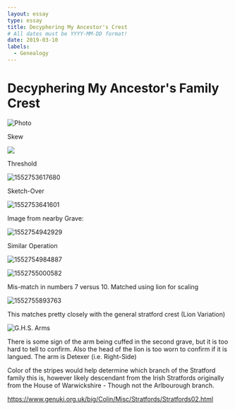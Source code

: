 ```yaml
---
layout: essay
type: essay
title: Decyphering My Ancestor's Crest
# All dates must be YYYY-MM-DD format!
date: 2019-03-10
labels:
  - Genealogy
---
```


# Decyphering My Ancestor's Family Crest

![Photo](https://ianfhunter.github.io/images/fskshtB.png)

Skew

![](https://ianfhunter.github.io/images/vrKSQDj.png)

Threshold

![1552753617680](https://ianfhunter.github.io/images/1552753617680.png)

Sketch-Over

![1552753641601](https://ianfhunter.github.io/images/1552753641601.png)

Image from nearby Grave:

![1552754942929](https://ianfhunter.github.io/images/1552754942929.png)

Similar Operation

![1552754984887](https://ianfhunter.github.io/images/1552754984887.png)

![1552755000582](https://ianfhunter.github.io/images/1552755000582.png)

Mis-match in numbers 7 versus 10. Matched using lion for scaling

![1552755893763](https://ianfhunter.github.io/images/1552755893763.png)

This matches pretty closely with the general stratford crest (Lion Variation)

![G.H.S. Arms](https://ianfhunter.github.io/images/GHSarmsS.gif)

There is some sign of the arm being cuffed in the second grave, but it is too hard to tell to confirm. Also the head of the lion is too worn to confirm if it is langued. The arm is Detexer (i.e. Right-Side)

Color of the stripes would help determine which branch of the Stratford family this is, however likely descendant from the Irish Stratfords originally from the House of Warwickshire - Though not the Arlbourough branch.

https://www.genuki.org.uk/big/Colin/Misc/Stratfords/Stratfords02.html

